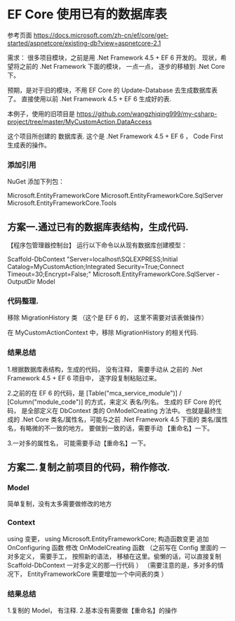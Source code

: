 
# EF Core 使用已有的数据库表

参考页面
https://docs.microsoft.com/zh-cn/ef/core/get-started/aspnetcore/existing-db?view=aspnetcore-2.1


需求：
很多项目模块，之前是用 .Net Framework 4.5 + EF 6 开发的。
现状，希望将之前的 .Net Framework 下面的模块， 一点一点， 逐步的移植到 .Net Core 下。

预期，是对于旧的模块，不用 EF Core 的 Update-Database 去生成数据库表了。
直接使用以前 .Net Framework 4.5 + EF 6  生成好的表.


本例子，使用的旧项目是
https://github.com/wangzhiqing999/my-csharp-project/tree/master/MyCustomAction.DataAccess

这个项目所创建的 数据库表.
这个是  .Net Framework 4.5 + EF 6 ， Code First 生成表的操作。


### 添加引用

NuGet 添加下列包：

Microsoft.EntityFrameworkCore
Microsoft.EntityFrameworkCore.SqlServer
Microsoft.EntityFrameworkCore.Tools







## 方案一.通过已有的数据库表结构，生成代码.

【程序包管理器控制台】
运行以下命令以从现有数据库创建模型：

Scaffold-DbContext "Server=localhost\SQLEXPRESS;Initial Catalog=MyCustomAction;Integrated Security=True;Connect Timeout=30;Encrypt=False;" Microsoft.EntityFrameworkCore.SqlServer -OutputDir Model


### 代码整理.

移除 MigrationHistory 类 （这个是  EF 6  的， 这里不需要对该表做操作）

在 MyCustomActionContext 中，移除 MigrationHistory 的相关代码.



### 结果总结

1.根据数据库表结构，生成的代码， 没有注释， 需要手动从 之前的 .Net Framework 4.5 + EF 6 项目中， 逐字段复制粘贴过来。


2.之前的在 EF 6 的代码，是 [Table("mca_service_module")] / [Column("module_code")] 的方式，来定义 表名/列名。
生成的 EF Core 的代码， 是全部定义在 DbContext 类的 OnModelCreating 方法中。
也就是最终生成的 .Net Core 类名/属性名，可能与之前 .Net Framework 4.5 下面的 类名/属性名，有略微的不一致的地方。
要做到一致的话，需要手动 【重命名】一下。

3.一对多的属性名， 可能需要手动【重命名】一下。





## 方案二.复制之前项目的代码，稍作修改.

### Model
简单复制，没有太多需要做修改的地方

### Context
using 变更， using Microsoft.EntityFrameworkCore;
构造函数变更
追加 OnConfiguring 函数
修改 OnModelCreating 函数
（之前写在 Config 里面的 一对多定义， 需要手工， 按照新的语法， 移植在这里。偷懒的话，可以直接复制 Scaffold-DbContext 一对多定义的那一行代码 ）
（需要注意的是，多对多的情况下， EntityFrameworkCore 需要增加一个中间表的类 ）

### 结果总结
1.复制的 Model， 有注释.
2.基本没有需要做【重命名】的操作

